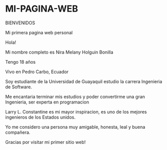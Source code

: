 # MI-PAGINA-WEB
BIENVENIDOS

Mi primera pagina web personal

Hola!

Mi nombre completo es Nira Melany Holguin Bonilla 

Tengo 18 años

Vivo en Pedro Carbo, Ecuador

 Soy estudiante de la Universidad de Guayaquil estudio la carrera Ingenieria de Software.
 
Me encantaria terminar mis estudios y poder convertirme una gran Ingenieria, ser experta en programacion

Larry L. Constantine es mi mayor inspiracion, es uno de los mejores ingenieros de los Estados unidos.

Yo me considero una persona muy amigable, honesta, leal y  buena compañera.

Gracias por visitar mi primer sitio web!
